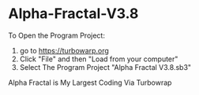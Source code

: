 # Alpha-Fractal-V3.8

To Open the Program Project:
1. go to https://turbowarp.org
2. Click "File" and then "Load from your computer"
3. Select The Program Project "Alpha Fractal V3.8.sb3"

Alpha Fractal is My Largest Coding Via Turbowrap
